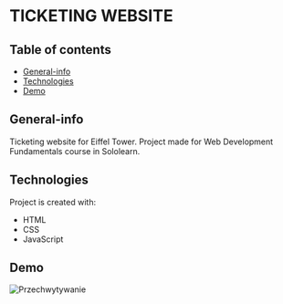# TICKETING WEBSITE 

## Table of contents
* [General-info](#general-info)
* [Technologies](#technologies)
* [Demo](#demo)

## General-info
Ticketing website for Eiffel Tower. Project made for Web Development Fundamentals course in Sololearn.

## Technologies
Project is created with: 
* HTML 
* CSS 
* JavaScript 

## Demo
![Przechwytywanie](https://user-images.githubusercontent.com/51402846/181017531-5e29507f-4515-4005-8761-497643f0479b.PNG)
